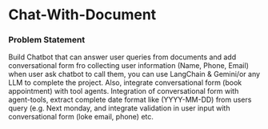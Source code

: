 # Chat-With-Document
### Problem Statement
Build Chatbot that can answer user queries from documents and add conversational form fro collecting user information (Name, Phone, Email) when user ask chatbot to call them, you can use LangChain & Gemini/or any LLM to complete the project.
Also, integrate conversational form (book appointment) with tool agents. Integration of conversational form with agent-tools, extract complete date format like (YYYY-MM-DD) from users query (e.g. Next monday, and integrate validation in user input with conversational form (loke email, phone) etc.
